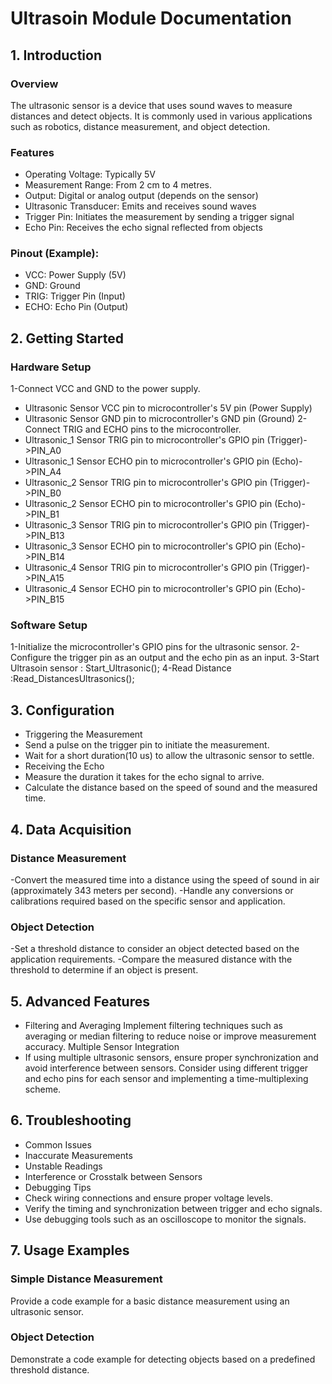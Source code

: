 # Ultrasoin Module Documentation

## 1. Introduction
### Overview
The ultrasonic sensor is a device that uses sound waves to measure distances and detect objects. It is commonly used in various applications such as robotics, distance measurement, and object detection.

### Features
- Operating Voltage: Typically 5V
- Measurement Range: From 2 cm to 4 metres.
- Output: Digital or analog output (depends on the sensor)
- Ultrasonic Transducer: Emits and receives sound waves
- Trigger Pin: Initiates the measurement by sending a trigger signal
- Echo Pin: Receives the echo signal reflected from objects

### Pinout (Example):
- VCC: Power Supply (5V)
- GND: Ground
- TRIG: Trigger Pin (Input)
- ECHO: Echo Pin (Output)

## 2. Getting Started

### Hardware Setup
1-Connect VCC and GND to the power supply.
- Ultrasonic Sensor VCC pin to microcontroller's 5V pin (Power Supply)
- Ultrasonic Sensor GND pin to microcontroller's GND pin (Ground)
2-Connect TRIG and ECHO pins to the microcontroller.
- Ultrasonic_1 Sensor TRIG pin to microcontroller's GPIO pin (Trigger)->PIN_A0
- Ultrasonic_1 Sensor ECHO pin to microcontroller's GPIO pin (Echo)->PIN_A4
- Ultrasonic_2 Sensor TRIG pin to microcontroller's GPIO pin (Trigger)->PIN_B0
- Ultrasonic_2 Sensor ECHO pin to microcontroller's GPIO pin (Echo)->PIN_B1
- Ultrasonic_3 Sensor TRIG pin to microcontroller's GPIO pin (Trigger)->PIN_B13
- Ultrasonic_3 Sensor ECHO pin to microcontroller's GPIO pin (Echo)->PIN_B14
- Ultrasonic_4 Sensor TRIG pin to microcontroller's GPIO pin (Trigger)->PIN_A15
- Ultrasonic_4 Sensor ECHO pin to microcontroller's GPIO pin (Echo)->PIN_B15

### Software Setup
 1-Initialize the microcontroller's GPIO pins for the ultrasonic sensor.
 2-Configure the trigger pin as an output and the echo pin as an input.
 3-Start Ultrasoin sensor : Start_Ultrasonic();
 4-Read Distance :Read_DistancesUltrasonics();


## 3. Configuration

- Triggering the Measurement
- Send a pulse on the trigger pin to initiate the measurement.
- Wait for a short duration(10 us) to allow the ultrasonic sensor to settle.
- Receiving the Echo
- Measure the duration it takes for the echo signal to arrive.
- Calculate the distance based on the speed of sound and the measured time.

## 4. Data Acquisition

### Distance Measurement
 -Convert the measured time into a distance using the speed of sound in air (approximately 343 meters per second).
 -Handle any conversions or calibrations required based on the specific sensor and application.
### Object Detection
 -Set a threshold distance to consider an object detected based on the application requirements.
 -Compare the measured distance with the threshold to determine if an object is present.

## 5. Advanced Features
- Filtering and Averaging
Implement filtering techniques such as averaging or median filtering to reduce noise or improve measurement accuracy.
Multiple Sensor Integration
- If using multiple ultrasonic sensors, ensure proper synchronization and avoid interference between sensors.
Consider using different trigger and echo pins for each sensor and implementing a time-multiplexing scheme.
## 6. Troubleshooting
- Common Issues
- Inaccurate Measurements
- Unstable Readings
- Interference or Crosstalk between Sensors
- Debugging Tips
- Check wiring connections and ensure proper voltage levels.
- Verify the timing and synchronization between trigger and echo signals.
- Use debugging tools such as an oscilloscope to monitor the signals.
## 7. Usage Examples

### Simple Distance Measurement
 Provide a code example for a basic distance measurement using an ultrasonic sensor.

### Object Detection 
 Demonstrate a code example for detecting objects based on a predefined threshold distance.
